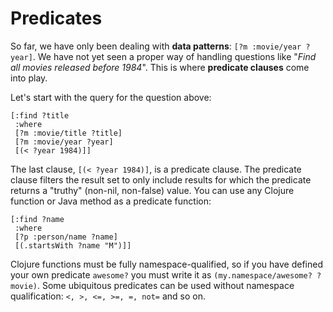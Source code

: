 # Predicates

So far, we have only been dealing with **data patterns**: 
`[?m :movie/year ?year]`. We have not yet seen a proper way of handling
questions like "*Find all movies released before 1984*". This is where
**predicate clauses** come into play.

Let's start with the query for the question above:

    [:find ?title
     :where
     [?m :movie/title ?title]
     [?m :movie/year ?year]
     [(< ?year 1984)]]

The last clause, `[(< ?year 1984)]`, is a predicate clause. The
predicate clause filters the result set to only include results for
which the predicate returns a "truthy" (non-nil, non-false) value. You
can use any Clojure function or Java method as a predicate function:

    [:find ?name
     :where 
     [?p :person/name ?name]
     [(.startsWith ?name "M")]]

Clojure functions must be fully namespace-qualified, so if you have
defined your own predicate `awesome?` you must write it as
`(my.namespace/awesome? ?movie)`. Some ubiquitous predicates can be
used without namespace qualification: `<, >, <=, >=, =, not=` and so on.
